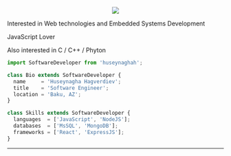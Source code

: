 <p align="center">
  <img src="https://media.tenor.com/GfSX-u7VGM4AAAAC/coding.gif" />
</p>

<p>Interested in Web technologies and Embedded Systems Development</p>
<p>JavaScript Lover</p>
<p>Also interested in C / C++ / Phyton </p>

```js
import SoftwareDeveloper from 'huseynaghah';

class Bio extends SoftwareDeveloper {
  name     = 'Huseynagha Hagverdiev';
  title    = 'Software Engineer';
  location = 'Baku, AZ';
}

class Skills extends SoftwareDeveloper {
  languages  = ['JavaScript', 'NodeJS'];
  databases  = ['MsSQL', 'MongoDB'];
  frameworks = ['React', 'ExpressJS'];
}
```
----
